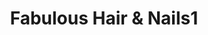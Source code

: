 ---
title: "Fabulous Hair & Nails1"
url: /redwood-city/fabulous-hair-and-nails1/
shop: hairdresser
---